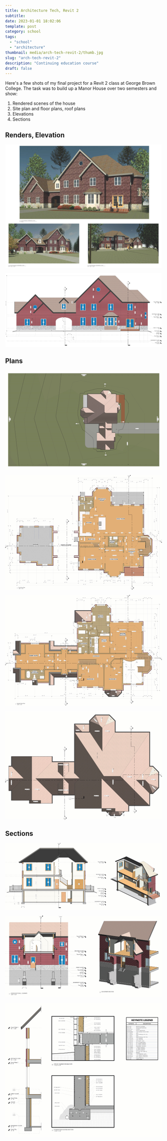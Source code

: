```yaml
---
title: Architecture Tech, Revit 2
subtitle:
date: 2023-01-01 18:02:06
template: post
category: school
tags:
  - "school"
  - "architecture"
thumbnail: media/arch-tech-revit-2/thumb.jpg
slug: "arch-tech-revit-2"
description: "Continuing education course"
draft: false
---
```


Here's a few shots of my final project for a Revit 2 class at George Brown College. The task was to build up a Manor House over two semesters and show:

1. Rendered scenes of the house
1. Site plan and floor plans, roof plans
1. Elevations
1. Sections

## Renders, Elevation

![Main page sketch](./01-renders.jpg)

![Main page sketch](./06-elevation.jpg)

## Plans

![Main page sketch](./02-site.jpg)

![Main page sketch](./03-1f-plan.jpg)

![Main page sketch](./04-2f-plan.jpg)

![Main page sketch](./05-roof.jpg)

## Sections

![Main page sketch](./07-entrance-section.jpg)

![Main page sketch](./08-dormer-section.jpg)

![Main page sketch](./09-wall-section.jpg)
